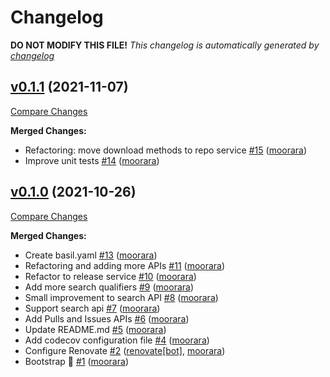 # Changelog

**DO NOT MODIFY THIS FILE!**
*This changelog is automatically generated by [changelog](https://github.com/gardenbed/changelog)*


## [v0.1.1](https://github.com/gardenbed/go-github/tree/v0.1.1) (2021-11-07)

[Compare Changes](https://github.com/gardenbed/go-github/compare/v0.1.0...v0.1.1)

**Merged Changes:**

  - Refactoring: move download methods to repo service [#15](https://github.com/gardenbed/go-github/pull/15) ([moorara](https://github.com/moorara))
  - Improve unit tests [#14](https://github.com/gardenbed/go-github/pull/14) ([moorara](https://github.com/moorara))


## [v0.1.0](https://github.com/gardenbed/go-github/tree/v0.1.0) (2021-10-26)

[Compare Changes](https://github.com/gardenbed/go-github/compare/e079a3fee6f213adcd3ef0ba8cc776bbfc5944dc...v0.1.0)

**Merged Changes:**

  - Create basil.yaml [#13](https://github.com/gardenbed/go-github/pull/13) ([moorara](https://github.com/moorara))
  - Refactoring and adding more APIs [#11](https://github.com/gardenbed/go-github/pull/11) ([moorara](https://github.com/moorara))
  - Refactor to release service [#10](https://github.com/gardenbed/go-github/pull/10) ([moorara](https://github.com/moorara))
  - Add more search qualifiers [#9](https://github.com/gardenbed/go-github/pull/9) ([moorara](https://github.com/moorara))
  - Small improvement to search API [#8](https://github.com/gardenbed/go-github/pull/8) ([moorara](https://github.com/moorara))
  - Support search api [#7](https://github.com/gardenbed/go-github/pull/7) ([moorara](https://github.com/moorara))
  - Add Pulls and Issues APIs [#6](https://github.com/gardenbed/go-github/pull/6) ([moorara](https://github.com/moorara))
  - Update README.md [#5](https://github.com/gardenbed/go-github/pull/5) ([moorara](https://github.com/moorara))
  - Add codecov configuration file [#4](https://github.com/gardenbed/go-github/pull/4) ([moorara](https://github.com/moorara))
  - Configure Renovate [#2](https://github.com/gardenbed/go-github/pull/2) ([renovate[bot]](https://github.com/apps/renovate), [moorara](https://github.com/moorara))
  - Bootstrap 🚀 [#1](https://github.com/gardenbed/go-github/pull/1) ([moorara](https://github.com/moorara))



